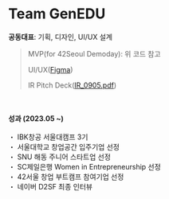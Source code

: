# Team GenEDU
**공동대표**: 기획, 디자인, UI/UX 설계
<br>
> MVP(for 42Seoul Demoday): 위 코드 참고
>
> UI/UX([Figma](https://www.figma.com/file/NIhZ6tf8msAPoxzutubskH/RealTalk_UI?type=design&node-id=56%3A846&mode=design&t=qQzcIcIUY8GCKUTq-1))
>
> IR Pitch Deck([IR_0905.pdf](https://drive.google.com/file/d/1xzGQAiBFLZwgkqBaaG2i5TnZqd6WjjMX/view?usp=sharing))

<br>
<br>
<b>성과 (2023.05 ~)</b>
<br>
<br>
・ IBK창공 서울대캠프 3기<br>
・ 서울대학교 창업공간 입주기업 선정 <br>
・ SNU 해동 주니어 스타트업 선정 <br>
・ SC제일은행 Women in Entrepreneurship 선정 <br>
・ 42서울 창업 부트캠프 참여기업 선정 <br>
・ 네이버 D2SF 최종 인터뷰 <br>


